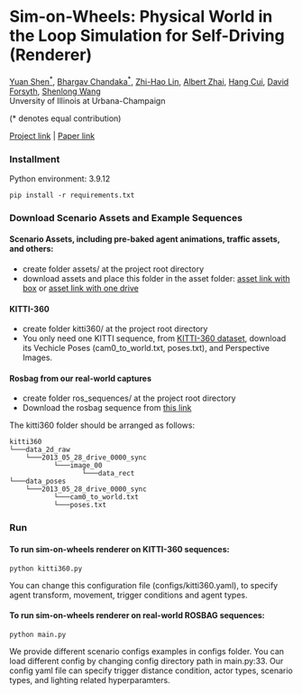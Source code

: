 # Sim-on-Wheels: Physical World in the Loop Simulation for Self-Driving (Renderer)

[Yuan Shen<sup>*</sup>](https://yshen47.github.io/),
[Bhargav Chandaka<sup>*</sup>](https://bchandaka.github.io),
[Zhi-Hao Lin](https://zhihao-lin.github.io),
[Albert Zhai](https://ajzhai.github.io),
[Hang Cui](https://hangpersonal.com),
[David Forsyth](http://luthuli.cs.uiuc.edu/~daf/),
[Shenlong Wang](https://shenlong.web.illinois.edu/)<br/>
Unversity of Illinois at Urbana-Champaign

(* denotes equal contribution)

[Project link](https://sim-on-wheels.github.io/) | [Paper link](https://arxiv.org/abs/2306.08807)

### Installment
Python environment: 3.9.12
```
pip install -r requirements.txt
```

### Download Scenario Assets and Example Sequences

#### Scenario Assets, including pre-baked agent animations, traffic assets, and others:
- create folder assets/ at the project root directory
- download assets and place this folder in the asset folder: [asset link with box](https://uofi.box.com/s/7h7w1jazgmgu7vpcrfnoackqt07axb2q) or [asset link with one drive](https://1drv.ms/f/s!AvOiKE0vFTuWik9ciMHq_pIxyD3T?e=tA2B8j)

#### KITTI-360
- create folder kitti360/ at the project root directory
- You only need one KITTI sequence, from [KITTI-360 dataset](https://www.cvlibs.net/datasets/kitti-360/download.php), download its Vechicle Poses (cam0_to_world.txt, poses.txt), and Perspective Images. 

#### Rosbag from our real-world captures
- create folder ros_sequences/ at the project root directory
- Download the rosbag sequence from [this link](https://drive.google.com/drive/folders/1yHUMqnT3Lz7-TBsCSvRaByM7l5fAjQz8?usp=share_link)

The kitti360 folder should be arranged as follows:
```
kitti360   
└───data_2d_raw
    └───2013_05_28_drive_0000_sync
           └───image_00
                  └───data_rect
└───data_poses   
    └───2013_05_28_drive_0000_sync
           └───cam0_to_world.txt
           └───poses.txt
```

### Run
#### To run sim-on-wheels renderer on KITTI-360 sequences:
```
python kitti360.py
```

You can change this configuration file (configs/kitti360.yaml), to specify agent transform, movement, trigger conditions and agent types.  

#### To run sim-on-wheels renderer on real-world ROSBAG sequences:
```
python main.py
```

We provide different scenario configs examples in configs folder. You can load different config by changing config directory path in main.py:33. Our config yaml file can specify trigger distance condition, actor types, scenario types, and lighting related hyperparamters. 

